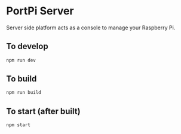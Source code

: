 # PortPi Server

Server side platform acts as a console to manage your Raspberry Pi.

## To develop

```bash
npm run dev
```

## To build

```bash
npm run build
```

## To start (after built)

```bash
npm start
```
